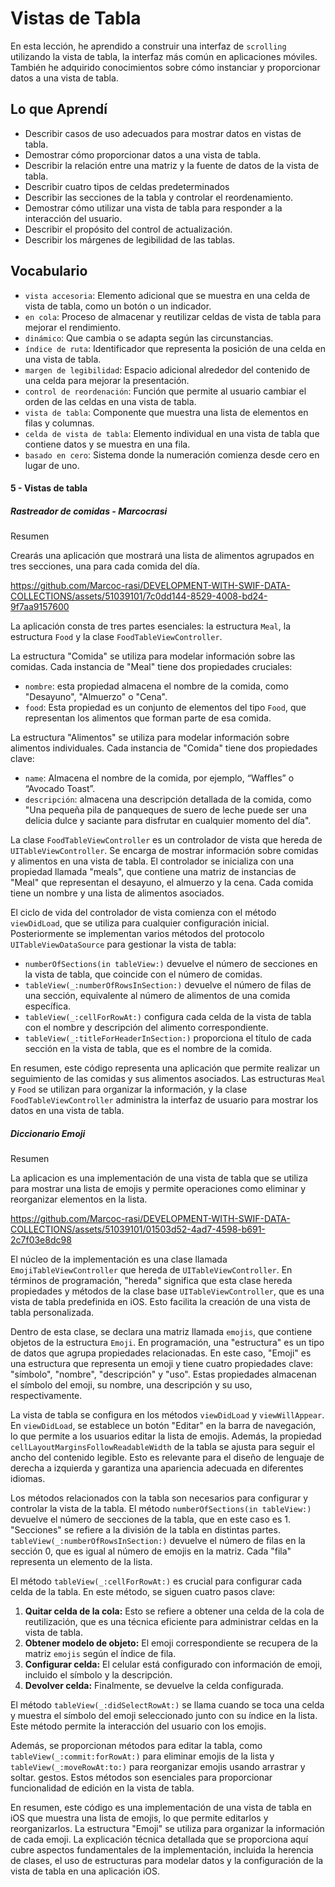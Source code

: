 # Vistas de Tabla

En esta lección, he aprendido a construir una interfaz de `scrolling` utilizando la vista de tabla, la interfaz más común en aplicaciones móviles. También he adquirido conocimientos sobre cómo instanciar y proporcionar datos a una vista de tabla.

## Lo que Aprendí

- Describir casos de uso adecuados para mostrar datos en vistas de tabla.
- Demostrar cómo proporcionar datos a una vista de tabla.
- Describir la relación entre una matriz y la fuente de datos de la vista de tabla.
- Describir cuatro tipos de celdas predeterminados
- Describir las secciones de la tabla y controlar el reordenamiento.
- Demostrar cómo utilizar una vista de tabla para responder a la interacción del usuario.
- Describir el propósito del control de actualización.
- Describir los márgenes de legibilidad de las tablas.

## Vocabulario
- `vista accesoria`: Elemento adicional que se muestra en una celda de vista de tabla, como un botón o un indicador.
- `en cola`: Proceso de almacenar y reutilizar celdas de vista de tabla para mejorar el rendimiento.
- `dinámico`: Que cambia o se adapta según las circunstancias.
- `índice de ruta`: Identificador que representa la posición de una celda en una vista de tabla.
- `margen de legibilidad`: Espacio adicional alrededor del contenido de una celda para mejorar la presentación.
- `control de reordenación`: Función que permite al usuario cambiar el orden de las celdas en una vista de tabla.
- `vista de tabla`: Componente que muestra una lista de elementos en filas y columnas.
- `celda de vista de tabla`: Elemento individual en una vista de tabla que contiene datos y se muestra en una fila.
- `basado en cero`: Sistema donde la numeración comienza desde cero en lugar de uno.

#### 5 - Vistas de tabla

##### Rastreador de comidas - Marcocrasi

Resumen

Crearás una aplicación que mostrará una lista de alimentos agrupados en tres secciones, una para cada comida del día.

https://github.com/Marcoc-rasi/DEVELOPMENT-WITH-SWIF-DATA-COLLECTIONS/assets/51039101/7c0dd144-8529-4008-bd24-9f7aa9157600

La aplicación consta de tres partes esenciales: la estructura `Meal`, la estructura `Food` y la clase `FoodTableViewController`.

La estructura "Comida" se utiliza para modelar información sobre las comidas. Cada instancia de "Meal" tiene dos propiedades cruciales:
- `nombre`: esta propiedad almacena el nombre de la comida, como "Desayuno", "Almuerzo" o "Cena".
- `food`: Esta propiedad es un conjunto de elementos del tipo `Food`, que representan los alimentos que forman parte de esa comida.

La estructura "Alimentos" se utiliza para modelar información sobre alimentos individuales. Cada instancia de "Comida" tiene dos propiedades clave:
- `name`: Almacena el nombre de la comida, por ejemplo, “Waffles” o “Avocado Toast”.
- `descripción`: almacena una descripción detallada de la comida, como "Una pequeña pila de panqueques de suero de leche puede ser una delicia dulce y saciante para disfrutar en cualquier momento del día".

La clase `FoodTableViewController` es un controlador de vista que hereda de `UITableViewController`. Se encarga de mostrar información sobre comidas y alimentos en una vista de tabla. El controlador se inicializa con una propiedad llamada "meals", que contiene una matriz de instancias de "Meal" que representan el desayuno, el almuerzo y la cena. Cada comida tiene un nombre y una lista de alimentos asociados.

El ciclo de vida del controlador de vista comienza con el método `viewDidLoad`, que se utiliza para cualquier configuración inicial. Posteriormente se implementan varios métodos del protocolo `UITableViewDataSource` para gestionar la vista de tabla:
- `numberOfSections(in tableView:)` devuelve el número de secciones en la vista de tabla, que coincide con el número de comidas.
- `tableView(_:numberOfRowsInSection:)` devuelve el número de filas de una sección, equivalente al número de alimentos de una comida específica.
- `tableView(_:cellForRowAt:)` configura cada celda de la vista de tabla con el nombre y descripción del alimento correspondiente.
- `tableView(_:titleForHeaderInSection:)` proporciona el título de cada sección en la vista de tabla, que es el nombre de la comida.

En resumen, este código representa una aplicación que permite realizar un seguimiento de las comidas y sus alimentos asociados. Las estructuras `Meal` y `Food` se utilizan para organizar la información, y la clase `FoodTableViewController` administra la interfaz de usuario para mostrar los datos en una vista de tabla.

##### Diccionario Emoji

Resumen

La aplicacion es una implementación de una vista de tabla que se utiliza para mostrar una lista de emojis y permite operaciones como eliminar y reorganizar elementos en la lista.

https://github.com/Marcoc-rasi/DEVELOPMENT-WITH-SWIF-DATA-COLLECTIONS/assets/51039101/01503d52-4ad7-4598-b691-2c7f03e8dc98

El núcleo de la implementación es una clase llamada `EmojiTableViewController` que hereda de `UITableViewController`. En términos de programación, "hereda" significa que esta clase hereda propiedades y métodos de la clase base `UITableViewController`, que es una vista de tabla predefinida en iOS. Esto facilita la creación de una vista de tabla personalizada.

Dentro de esta clase, se declara una matriz llamada `emojis`, que contiene objetos de la estructura `Emoji`. En programación, una "estructura" es un tipo de datos que agrupa propiedades relacionadas. En este caso, "Emoji" es una estructura que representa un emoji y tiene cuatro propiedades clave: "símbolo", "nombre", "descripción" y "uso". Estas propiedades almacenan el símbolo del emoji, su nombre, una descripción y su uso, respectivamente.

La vista de tabla se configura en los métodos `viewDidLoad` y `viewWillAppear`. En `viewDidLoad`, se establece un botón "Editar" en la barra de navegación, lo que permite a los usuarios editar la lista de emojis. Además, la propiedad `cellLayoutMarginsFollowReadableWidth` de la tabla se ajusta para seguir el ancho del contenido legible. Esto es relevante para el diseño de lenguaje de derecha a izquierda y garantiza una apariencia adecuada en diferentes idiomas.

Los métodos relacionados con la tabla son necesarios para configurar y controlar la vista de la tabla. El método `numberOfSections(in tableView:)` devuelve el número de secciones de la tabla, que en este caso es 1. "Secciones" se refiere a la división de la tabla en distintas partes. `tableView(_:numberOfRowsInSection:)` devuelve el número de filas en la sección 0, que es igual al número de emojis en la matriz. Cada "fila" representa un elemento de la lista.

El método `tableView(_:cellForRowAt:)` es crucial para configurar cada celda de la tabla. En este método, se siguen cuatro pasos clave:
1. **Quitar celda de la cola:** Esto se refiere a obtener una celda de la cola de reutilización, que es una técnica eficiente para administrar celdas en la vista de tabla.
2. **Obtener modelo de objeto:** El emoji correspondiente se recupera de la matriz `emojis` según el índice de fila.
3. **Configurar celda:** El celular está configurado con información de emoji, incluido el símbolo y la descripción.
4. **Devolver celda:** Finalmente, se devuelve la celda configurada.

El método `tableView(_:didSelectRowAt:)` se llama cuando se toca una celda y muestra el símbolo del emoji seleccionado junto con su índice en la lista. Este método permite la interacción del usuario con los emojis.

Además, se proporcionan métodos para editar la tabla, como `tableView(_:commit:forRowAt:)` para eliminar emojis de la lista y `tableView(_:moveRowAt:to:)` para reorganizar emojis usando arrastrar y soltar. gestos. Estos métodos son esenciales para proporcionar funcionalidad de edición en la vista de tabla.

En resumen, este código es una implementación de una vista de tabla en iOS que muestra una lista de emojis, lo que permite editarlos y reorganizarlos. La estructura "Emoji" se utiliza para organizar la información de cada emoji. La explicación técnica detallada que se proporciona aquí cubre aspectos fundamentales de la implementación, incluida la herencia de clases, el uso de estructuras para modelar datos y la configuración de la vista de tabla en una aplicación iOS.
